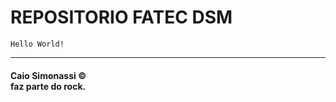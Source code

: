 # REPOSITORIO FATEC DSM

``Hello World!``

---

#### **Caio Simonassi &copy;**<br>faz parte do rock.